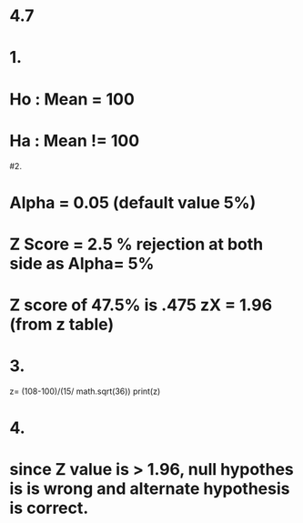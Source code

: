 # 4.7

# 1.
# Ho : Mean = 100 
# Ha : Mean != 100 

#2.
# Alpha = 0.05 (default value 5%)
# Z Score = 2.5 % rejection at both side as Alpha= 5%
# Z score of 47.5% is .475 zX = 1.96 (from z table)

# 3.
z= (108-100)/(15/ math.sqrt(36))
print(z)

# 4.
# since Z value is > 1.96, null hypothes is is wrong and alternate hypothesis is correct.
